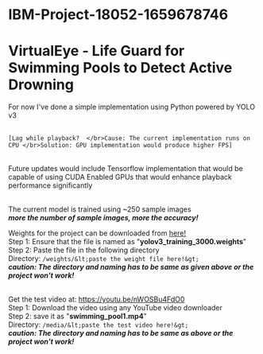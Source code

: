 # IBM-Project-18052-1659678746

# VirtualEye - Life Guard for Swimming Pools to Detect Active Drowning

For now I've done a simple implementation using Python powered by YOLO v3

</br>```[Lag while playback? 
</br>Cause: The current implementation runs on CPU
</br>Solution: GPU implementation would produce higher FPS]```

</br>Future updates would include Tensorflow implementation that would be capable of using CUDA Enabled GPUs that would enhance playback performance significantly

</br>The current model is trained using ~250 sample images
</br><b><i>more the number of sample images, more the accuracy!</i></b>

Weights for the project can be downloaded from <u><a href="https://drive.google.com/file/d/1-ECcQYbQQvyVEwvT54T0sdTdu9R3AZkM/view?usp=sharing">here!</a></u>
</br>Step 1: Ensure that the file is named as "<b>yolov3_training_3000.weights</b>"
</br>Step 2: Paste the file in the following directory
</br>Directory: ```/weights/&lt;paste the weight file here!&gt;```
</br><b><i>caution: The directory and naming has to be same as given above or the project won't work!</i></b>

</br>Get the test video at: https://youtu.be/nWOSBu4FdO0
</br>Step 1: Download the video using any YouTube video downloader
</br>Step 2: save it as "<b>swimming_pool1.mp4</b>"
</br>Directory: ```/media/&lt;paste the test video here!&gt;```
</br><b><i>caution: The directory and naming has to be same as above or the project won't work!</i></b>
